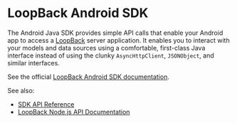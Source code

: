# LoopBack Android SDK

The Android Java SDK provides simple API calls that enable your Android app to access a
[LoopBack](http://docs.strongloop.com/loopback) server application.  It enables you to interact with your 
models and data sources using a comfortable, first-class Java interface instead 
of using the clunky `AsyncHttpClient`, `JSONObject`, and similar interfaces.

See the official [LoopBack Android SDK documentation](http://docs.strongloop.com/display/LB/Android+SDK).

See also:

 * [SDK API Reference](http://apidocs.strongloop.com/loopback-sdk-android/api/index.html)
 * [LoopBack Node.js API Documentation](http://docs.strongloop.com/display/LB/LoopBack+API)

